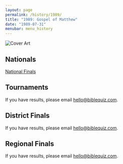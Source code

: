 ```yaml
---
layout: page
permalink: /history/1989/
title: "1989: Gospel of Matthew"
date: "1989-07-31"
menubar: menu_history
---
```


<img src="{% link assets/scripture-portions/1989.jpg %}" alt="Cover Art" style="max-height:400px" />

## Nationals
<a href="{% link _pages/history/1989/nationals.md %}" class="button is-primary">National Finals</a>

## Tournaments
If you have results, please email [hello@biblequiz.com](mailto:hello@biblequiz.com).

## District Finals
If you have results, please email [hello@biblequiz.com](mailto:hello@biblequiz.com).

## Regional Finals
If you have results, please email [hello@biblequiz.com](mailto:hello@biblequiz.com).
